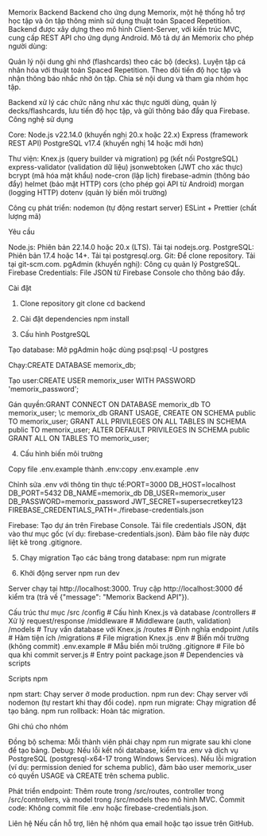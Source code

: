 Memorix Backend
Backend cho ứng dụng Memorix, một hệ thống hỗ trợ học tập và ôn tập thông minh sử dụng thuật toán Spaced Repetition. Backend được xây dựng theo mô hình Client-Server, với kiến trúc MVC, cung cấp REST API cho ứng dụng Android.
Mô tả dự án
Memorix cho phép người dùng:

Quản lý nội dung ghi nhớ (flashcards) theo các bộ (decks).
Luyện tập cá nhân hóa với thuật toán Spaced Repetition.
Theo dõi tiến độ học tập và nhận thông báo nhắc nhở ôn tập.
Chia sẻ nội dung và tham gia nhóm học tập.

Backend xử lý các chức năng như xác thực người dùng, quản lý decks/flashcards, lưu tiến độ học tập, và gửi thông báo đẩy qua Firebase.
Công nghệ sử dụng

Core:
Node.js v22.14.0 (khuyến nghị 20.x hoặc 22.x)
Express (framework REST API)
PostgreSQL v17.4 (khuyến nghị 14 hoặc mới hơn)

Thư viện:
Knex.js (query builder và migration)
pg (kết nối PostgreSQL)
express-validator (validation dữ liệu)
jsonwebtoken (JWT cho xác thực)
bcrypt (mã hóa mật khẩu)
node-cron (lập lịch)
firebase-admin (thông báo đẩy)
helmet (bảo mật HTTP)
cors (cho phép gọi API từ Android)
morgan (logging HTTP)
dotenv (quản lý biến môi trường)

Công cụ phát triển:
nodemon (tự động restart server)
ESLint + Prettier (chất lượng mã)

Yêu cầu

Node.js: Phiên bản 22.14.0 hoặc 20.x (LTS). Tải tại nodejs.org.
PostgreSQL: Phiên bản 17.4 hoặc 14+. Tải tại postgresql.org.
Git: Để clone repository. Tải tại git-scm.com.
pgAdmin (khuyến nghị): Công cụ quản lý PostgreSQL.
Firebase Credentials: File JSON từ Firebase Console cho thông báo đẩy.

Cài đặt

1. Clone repository
   git clone <your-repo-url>
   cd backend

2. Cài đặt dependencies
   npm install

3. Cấu hình PostgreSQL

Tạo database:
Mở pgAdmin hoặc dùng psql:psql -U postgres

Chạy:CREATE DATABASE memorix_db;

Tạo user:CREATE USER memorix_user WITH PASSWORD 'memorix_password';

Gán quyền:GRANT CONNECT ON DATABASE memorix_db TO memorix_user;
\c memorix_db
GRANT USAGE, CREATE ON SCHEMA public TO memorix_user;
GRANT ALL PRIVILEGES ON ALL TABLES IN SCHEMA public TO memorix_user;
ALTER DEFAULT PRIVILEGES IN SCHEMA public GRANT ALL ON TABLES TO memorix_user;

4. Cấu hình biến môi trường

Copy file .env.example thành .env:copy .env.example .env

Chỉnh sửa .env với thông tin thực tế:PORT=3000
DB_HOST=localhost
DB_PORT=5432
DB_NAME=memorix_db
DB_USER=memorix_user
DB_PASSWORD=memorix_password
JWT_SECRET=supersecretkey123
FIREBASE_CREDENTIALS_PATH=./firebase-credentials.json

Firebase:
Tạo dự án trên Firebase Console.
Tải file credentials JSON, đặt vào thư mục gốc (ví dụ: firebase-credentials.json).
Đảm bảo file này được liệt kê trong .gitignore.

5. Chạy migration
   Tạo các bảng trong database:
   npm run migrate

6. Khởi động server
   npm run dev

Server chạy tại http://localhost:3000.
Truy cập http://localhost:3000 để kiểm tra (trả về {"message": "Memorix Backend API"}).

Cấu trúc thư mục
/src
/config # Cấu hình Knex.js và database
/controllers # Xử lý request/response
/middleware # Middleware (auth, validation)
/models # Truy vấn database với Knex.js
/routes # Định nghĩa endpoint
/utils # Hàm tiện ích
/migrations # File migration Knex.js
.env # Biến môi trường (không commit)
.env.example # Mẫu biến môi trường
.gitignore # File bỏ qua khi commit
server.js # Entry point
package.json # Dependencies và scripts

Scripts npm

npm start: Chạy server ở mode production.
npm run dev: Chạy server với nodemon (tự restart khi thay đổi code).
npm run migrate: Chạy migration để tạo bảng.
npm run rollback: Hoàn tác migration.

Ghi chú cho nhóm

Đồng bộ schema: Mỗi thành viên phải chạy npm run migrate sau khi clone để tạo bảng.
Debug:
Nếu lỗi kết nối database, kiểm tra .env và dịch vụ PostgreSQL (postgresql-x64-17 trong Windows Services).
Nếu lỗi migration (ví dụ: permission denied for schema public), đảm bảo user memorix_user có quyền USAGE và CREATE trên schema public.

Phát triển endpoint: Thêm route trong /src/routes, controller trong /src/controllers, và model trong /src/models theo mô hình MVC.
Commit code: Không commit file .env hoặc firebase-credentials.json.

Liên hệ
Nếu cần hỗ trợ, liên hệ nhóm qua email hoặc tạo issue trên GitHub.
